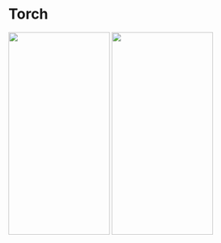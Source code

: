 # Torch

<img width=200 height=400 src="https://user-images.githubusercontent.com/75259953/129897057-5f9e35f0-f514-4be8-927f-e849687f1603.jpg" />


<img width=200 height=400 src="https://user-images.githubusercontent.com/75259953/129897061-75ac5d42-5479-4c9a-ad04-635f52de7819.jpg" />

